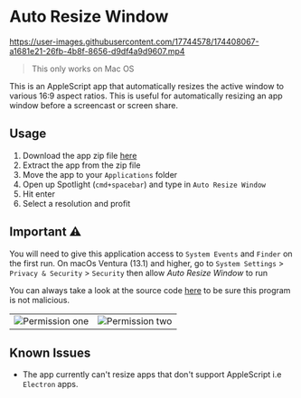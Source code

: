 # Auto Resize Window

https://user-images.githubusercontent.com/17744578/174408067-a1681e21-26fb-4b8f-8656-d9df4a9d9607.mp4

> This only works on Mac OS

This is an AppleScript app that automatically resizes the active window to various 16:9 aspect ratios. This is useful for automatically resizing an app window before a screencast or screen share.

## Usage

1. Download the app zip file [here](https://github.com/megaconfidence/auto-resize-window/raw/main/downloads/Auto%20Resize%20Window.zip)
1. Extract the app from the zip file
1. Move the app to your `Applications` folder
1. Open up Spotlight (`cmd+spacebar`) and type in `Auto Resize Window`
1. Hit enter
1. Select a resolution and profit

## Important ⚠️

You will need to give this application access to `System Events` and `Finder` on the first run. On macOs Ventura (13.1) and higher, go to `System Settings` > `Privacy & Security` > `Security` then allow _Auto Resize Window_ to run

You can always take a look at the source code [here](src/scrpt.scpt) to be sure this program is not malicious.

|                                                   |                                          |
| :-----------------------------------------------: | :--------------------------------------: |
| ![Permission one](src/images/System%20Events.png) | ![Permission two](src/images/Finder.png) |

## Known Issues

- The app currently can't resize apps that don't support AppleScript i.e `Electron` apps.
